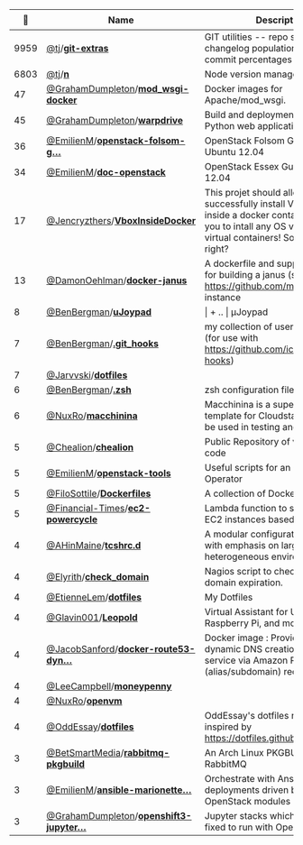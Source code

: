 |:star2: | Name | Description | 🌍|
|---|---|---|---|
|9959|[@tj](https://github.com/tj)/[**git-extras**](https://github.com/tj/git-extras)|GIT utilities -- repo summary, repl, changelog population, author commit percentages and more||
|6803|[@tj](https://github.com/tj)/[**n**](https://github.com/tj/n)|Node version management||
|47|[@GrahamDumpleton](https://github.com/GrahamDumpleton)/[**mod_wsgi-docker**](https://github.com/GrahamDumpleton/mod_wsgi-docker)|Docker images for Apache/mod_wsgi.||
|45|[@GrahamDumpleton](https://github.com/GrahamDumpleton)/[**warpdrive**](https://github.com/GrahamDumpleton/warpdrive)|Build and deployment system for Python web applications.||
|36|[@EmilienM](https://github.com/EmilienM)/[**openstack-folsom-g…**](https://github.com/EmilienM/openstack-folsom-guide)|OpenStack Folsom Guide for Ubuntu 12.04||
|34|[@EmilienM](https://github.com/EmilienM)/[**doc-openstack**](https://github.com/EmilienM/doc-openstack)| OpenStack Essex Guide for Ubuntu 12.04||
|17|[@Jencryzthers](https://github.com/Jencryzthers)/[**VboxInsideDocker**](https://github.com/Jencryzthers/VboxInsideDocker)|This projet should allow any user to successfully install VirtualBox inside a docker container allowing you to intall any OS virtually inside a virtual containers! Sounds cool right?||
|13|[@DamonOehlman](https://github.com/DamonOehlman)/[**docker-janus**](https://github.com/DamonOehlman/docker-janus)|A dockerfile and supporting scripts for building a janus (see https://github.com/meetecho/janus) instance||
|8|[@BenBergman](https://github.com/BenBergman)/[**uJoypad**](https://github.com/BenBergman/uJoypad)|\| +  .. \| μJoypad||
|7|[@BenBergman](https://github.com/BenBergman)/[**.git_hooks**](https://github.com/BenBergman/.git_hooks)|my collection of user level git hooks (for use with https://github.com/icefox/git-hooks)||
|7|[@Jarvvski](https://github.com/Jarvvski)/[**dotfiles**](https://github.com/Jarvvski/dotfiles)|||
|6|[@BenBergman](https://github.com/BenBergman)/[**.zsh**](https://github.com/BenBergman/.zsh)|zsh configuration files||
|6|[@NuxRo](https://github.com/NuxRo)/[**macchinina**](https://github.com/NuxRo/macchinina)|Macchinina is a super small template for Cloudstack, that can be used in testing and diagnosis.||
|5|[@Chealion](https://github.com/Chealion)/[**chealion**](https://github.com/Chealion/chealion)|Public Repository of various bits of code|[:arrow_upper_right:](http://chealion.ca/)|
|5|[@EmilienM](https://github.com/EmilienM)/[**openstack-tools**](https://github.com/EmilienM/openstack-tools)|Useful scripts for an OpenStack Operator||
|5|[@FiloSottile](https://github.com/FiloSottile)/[**Dockerfiles**](https://github.com/FiloSottile/Dockerfiles)|A collection of Dockerfiles||
|5|[@Financial-Times](https://github.com/Financial-Times)/[**ec2-powercycle**](https://github.com/Financial-Times/ec2-powercycle)|Lambda function to stop and start EC2 instances based on tag||
|4|[@AHinMaine](https://github.com/AHinMaine)/[**tcshrc.d**](https://github.com/AHinMaine/tcshrc.d)|A modular configuration for tcsh with emphasis on large, heterogeneous environments||
|4|[@Elyrith](https://github.com/Elyrith)/[**check_domain**](https://github.com/Elyrith/check_domain)|Nagios script to check website domain expiration.||
|4|[@EtienneLem](https://github.com/EtienneLem)/[**dotfiles**](https://github.com/EtienneLem/dotfiles)|My Dotfiles||
|4|[@Glavin001](https://github.com/Glavin001)/[**Leopold**](https://github.com/Glavin001/Leopold)|Virtual Assistant for Ubuntu, Mac, Raspberry Pi, and more!||
|4|[@JacobSanford](https://github.com/JacobSanford)/[**docker-route53-dyn…**](https://github.com/JacobSanford/docker-route53-dyndns)|Docker image : Provides a simple dynamic DNS creation and update service via Amazon Route53 and A (alias/subdomain) records.||
|4|[@LeeCampbell](https://github.com/LeeCampbell)/[**moneypenny**](https://github.com/LeeCampbell/moneypenny)|||
|4|[@NuxRo](https://github.com/NuxRo)/[**openvm**](https://github.com/NuxRo/openvm)|||
|4|[@OddEssay](https://github.com/OddEssay)/[**dotfiles**](https://github.com/OddEssay/dotfiles)|OddEssay's dotfiles repo. As inspired by https://dotfiles.github.io/ et al.|[:arrow_upper_right:](https://oddessay.com)|
|3|[@BetSmartMedia](https://github.com/BetSmartMedia)/[**rabbitmq-pkgbuild**](https://github.com/BetSmartMedia/rabbitmq-pkgbuild)|An Arch Linux PKGBUILD for RabbitMQ||
|3|[@EmilienM](https://github.com/EmilienM)/[**ansible-marionette…**](https://github.com/EmilienM/ansible-marionette)|Orchestrate with Ansible a complex deployments driven by Puppet OpenStack modules||
|3|[@GrahamDumpleton](https://github.com/GrahamDumpleton)/[**openshift3-jupyter…**](https://github.com/GrahamDumpleton/openshift3-jupyter-stacks)|Jupyter stacks which have been fixed to run with OpenShift 3.||

